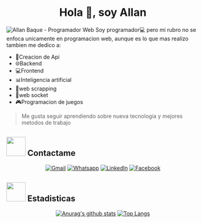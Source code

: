<h1 align="center">Hola 👋, soy Allan</h1>

![Allan Baque - Programador Web](https://github.com/allanbaque1510/allanbaque1510/blob/main/assets/1.png)
Soy programador💻 pero mi rubro no se enfoca unicamente en programacion web, aunque es lo que mas realizo tambien me dedico a:  
- 🔑Creacion de Api
- 🌐Backend
- 💻Frontend
- 📊Inteligencia artificial
- 🔎web scrapping
- 📧web socket
- 🎮Programacion de juegos
> Me gusta seguir aprendiendo sobre nueva tecnologia y mejores metodos de trabajo
## <picture> <img src="https://custom-images.strikinglycdn.com/res/hrscywv4p/image/upload/c_limit,fl_lossy,h_960,w_480,f_auto,q_60/726941/629517_658046.gif?raw=true" width="50px"> </picture> Contactame
<p align="center">
	<a href="mailto:allanbaque1510@gmail.com"><img img src="https://img.shields.io/badge/gmail-%23EA4335.svg?style=plastic&logo=gmail&logoColor=white" alt="Gmail"/></a>
	<a href="https://wa.me/0593983739647"><img src="https://img.shields.io/badge/whatsapp-%2325D366.svg?style=plastic&logo=whatsapp&logoColor=white" alt="Whatsapp"/></a>
	<a href="https://www.linkedin.com/in/allan-baque-jacome-9612b9149/"><img src="https://img.shields.io/badge/linkedin-%230A66C2.svg?style=plastic&logo=linkedin&logoColor=white" alt="LinkedIn"/></a>
	<a href="https://www.facebook.com/allan.baque.758"><img src="https://img.shields.io/badge/facebook-%231877F2.svg?style=plastic&logo=facebook&logoColor=white" alt="Facebook"/></a>
</p>


## <picture><img src = "https://media3.giphy.com/media/S8TzUKzRPjepzJx37U/giphy.gif?raw=true" width = 50px></picture> Estadisticas
<div align='center'>
  
[![Anurag's github stats](https://github-readme-stats.vercel.app/api?username=allanbaque1510&theme=dark&show_icons=true&count_private=true)](https://github.com/anuraghazra/github-readme-stats)
[![Top Langs](https://github-readme-stats.vercel.app/api/top-langs/?username=allanbaque1510&theme=dark)](https://github.com/anuraghazra/github-readme-stats)

<div/>
